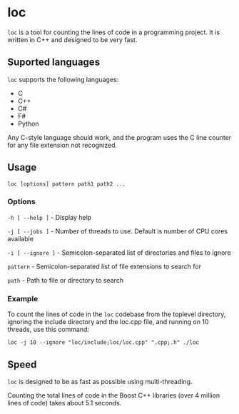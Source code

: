 # loc

```loc``` is a tool for counting the lines of code in a
programming project. It is written in C++ and designed to be very fast.

## Suported languages

```loc``` supports the following languages:

- C
- C++
- C#
- F#
- Python

Any C-style language should work, and the program uses 
the C line counter for any file extension not recognized.

## Usage

```loc [options] pattern path1 path2 ...```

### Options

```-h [ --help ]``` - Display help

```-j [ --jobs ]``` - Number of threads to use. Default is number of CPU cores available

```-i [ --ignore ]``` - Semicolon-separated list of directories and files to ignore

```pattern``` - Semicolon-separated list of file extensions to search for

```path``` - Path to file or directory to search

### Example

To count the lines of code in the ```loc``` codebase from 
the toplevel directory, ignoring the include directory and the loc.cpp file, and running on 10 threads, use this command:

```
loc -j 10 --ignore "loc/include;loc/loc.cpp" ".cpp;.h" ./loc
```

## Speed

```loc``` is designed to be as fast as possible using multi-threading.

Counting the total lines of code in the Boost C++ libraries
(over 4 million lines of code) takes about 5.1 seconds.
